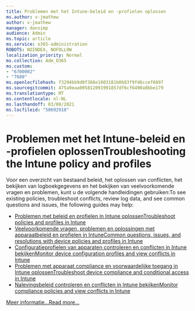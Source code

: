 ```yaml
---
title: Problemen met het Intune-beleid en -profielen oplossen
ms.author: v-jmathew
author: v-jmathew
manager: dansimp
audience: Admin
ms.topic: article
ms.service: o365-administration
ROBOTS: NOINDEX, NOFOLLOW
localization_priority: Normal
ms.collection: Adm_O365
ms.custom:
- "6700002"
- "7680"
ms.openlocfilehash: f3294bb9d0f388e1003181b0b83f9fd6ccef6097
ms.sourcegitcommit: 475a9eaa095812091991857df6cf6490a8bbe179
ms.translationtype: MT
ms.contentlocale: nl-NL
ms.lasthandoff: 03/08/2021
ms.locfileid: "50692918"
---
```

# <a name="troubleshooting-the-intune-policy-and-profiles"></a><span data-ttu-id="82613-102">Problemen met het Intune-beleid en -profielen oplossen</span><span class="sxs-lookup"><span data-stu-id="82613-102">Troubleshooting the Intune policy and profiles</span></span>

<span data-ttu-id="82613-103">Voor een overzicht van bestaand beleid, het oplossen van conflicten, het bekijken van logboekgegevens en het bekijken van veelvoorkomende vragen en problemen, kunt u de volgende handleidingen gebruiken:</span><span class="sxs-lookup"><span data-stu-id="82613-103">To see existing policies, troubleshoot conflicts, review log data, and see common questions and issues, the following guides may help:</span></span>

- [<span data-ttu-id="82613-104">Problemen met beleid en profielen in Intune oplossen</span><span class="sxs-lookup"><span data-stu-id="82613-104">Troubleshoot policies and profiles in Intune</span></span>](https://docs.microsoft.com/troubleshoot/mem/intune/troubleshoot-policies-in-microsoft-intune)
- [<span data-ttu-id="82613-105">Veelvoorkomende vragen, problemen en oplossingen met apparaatbeleid en profielen in Intune</span><span class="sxs-lookup"><span data-stu-id="82613-105">Common questions, issues, and resolutions with device policies and profiles in Intune</span></span>](https://docs.microsoft.com/mem/intune/configuration/device-profile-troubleshoot)
- [<span data-ttu-id="82613-106">Configuratieprofielen van apparaten controleren en conflicten in Intune bekijken</span><span class="sxs-lookup"><span data-stu-id="82613-106">Monitor device configuration profiles and view conflicts in Intune</span></span>](https://docs.microsoft.com/mem/intune/configuration/device-profile-monitor)
- [<span data-ttu-id="82613-107">Problemen met apparaat compliance en voorwaardelijke toegang in Intune oplossen</span><span class="sxs-lookup"><span data-stu-id="82613-107">Troubleshoot device compliance and conditional access in Intune</span></span>](https://docs.microsoft.com/troubleshoot/mem/intune/troubleshoot-conditional-access)
- [<span data-ttu-id="82613-108">Nalevingsbeleid controleren en conflicten in Intune bekijken</span><span class="sxs-lookup"><span data-stu-id="82613-108">Monitor compliance policies and view conflicts in Intune</span></span>](https://docs.microsoft.com/mem/intune/protect/compliance-policy-monitor)

[<span data-ttu-id="82613-109">Meer informatie...</span><span class="sxs-lookup"><span data-stu-id="82613-109">Read more...</span></span>](https://docs.microsoft.com/mem/intune/configuration/device-profiles)
